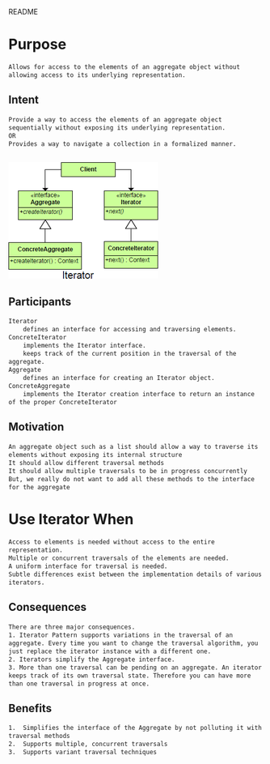 README

# Purpose

	Allows for access to the elements of an aggregate object without allowing access to its underlying representation.
## Intent ##

	Provide a way to access the elements of an aggregate object sequentially without exposing its underlying representation.
	OR
	Provides a way to navigate a collection in a formalized manner.

##
![alt text](./Images/Iterator-1.md.png "Iterator")


## Participants ##
	Iterator
		defines an interface for accessing and traversing elements.
	ConcreteIterator
		implements the Iterator interface.
		keeps track of the current position in the traversal of the aggregate.
	Aggregate
		defines an interface for creating an Iterator object.
	ConcreteAggregate
		implements the Iterator creation interface to return an instance of the proper ConcreteIterator

## Motivation ##
	An aggregate object such as a list should allow a way to traverse its elements without exposing its internal structure
	It should allow different traversal methods
	It should allow multiple traversals to be in progress concurrently
	But, we really do not want to add all these methods to the interface for the aggregate

# Use Iterator When ##
	Access to elements is needed without access to the entire representation.
	Multiple or concurrent traversals of the elements are needed.
	A uniform interface for traversal is needed.
	Subtle differences exist between the implementation details of various iterators.

## Consequences ##
	There are three major consequences.
	1. Iterator Pattern supports variations in the traversal of an aggregate. Every time you want to change the traversal algorithm, you just replace the iterator instance with a different one.
	2. Iterators simplify the Aggregate interface.
	3. More than one traversal can be pending on an aggregate. An iterator keeps track of its own traversal state. Therefore you can have more than one traversal in progress at once.

## Benefits ##
	1. 	Simplifies the interface of the Aggregate by not polluting it with traversal methods
	2. 	Supports multiple, concurrent traversals
	3. 	Supports variant traversal techniques

